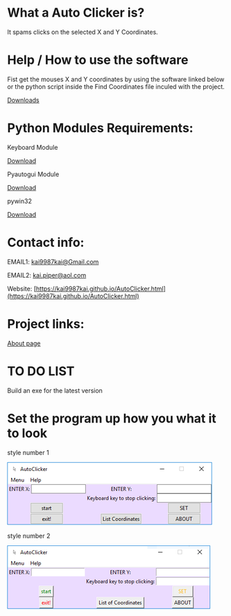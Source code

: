 # What a Auto Clicker is?
It spams clicks on the selected X and Y Coordinates.

# Help / How to use the software
Fist get the mouses X and Y coordinates by using the software linked below or the python script inside the Find Coordinates file inculed with the project.

[Downloads](http://www.adminsehow.com/wp-content/uploads/2012/03/MousePos.exe)

# Python Modules Requirements:

Keyboard Module

[Download](https://pypi.org/project/keyboard/#files)

Pyautogui Module

[Download](https://pypi.org/project/PyAutoGUI/)

pywin32

[Download](https://pypi.org/project/pywin32/)

# Contact info:

EMAIL1: kai9987kai@Gmail.com

EMAIL2: kai.piper@aol.com

Website: [https://kai9987kai.github.io/AutoClicker.html](https://kai9987kai.github.io/AutoClicker.html)


# Project links:
 
  [About page](https://kai9987kai.github.io/AutoClicker.html)
  
# TO DO LIST
Build an exe for the latest version 
# Set the program up how you what it to look

style number 1 

![](https://raw.githubusercontent.com/kai9987kai/kai9987kai.github.io/master/ScreenShot.PNG)

style number 2

![](https://raw.githubusercontent.com/kai9987kai/kai9987kai.github.io/master/ScreenShot2.PNG)
